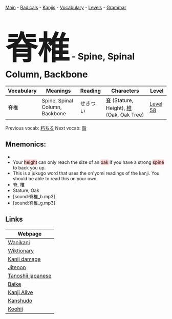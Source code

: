 <style> bigfont {font-size: 100px}</style>
[Main](../README.md) -
[Radicals](../radicals.md) -
[Kanjis](../kanjis.md) -
[Vocabulary](../vocabulary.md) -
[Levels](../levels.md) -
[Grammar](../grammar.md)
# <bigfont> 脊椎</bigfont> - Spine, Spinal Column, Backbone 

| Vocabulary | Meanings | Reading | Characters | Level |
| --- | --- | --- | --- | --- |
| 脊椎 | Spine, Spinal Column, Backbone | せきつい |  [脊](../kanjis/脊.md) (Stature, Height), [椎](../kanjis/椎.md) (Oak, Oak Tree) | [Level 58](../levels/wk_level58.md) |

Previous vocab: [朽ちる](朽ちる.md) Next vocab: [殻](殻.md) 

## Mnemonics:

* 
* Your <span style="background-color:#ffcccb"> height</span> can only reach the size of an <span style="background-color:#ffcccb"> oak</span> if you have a strong <span style="background-color:#ffcccb"> spine</span> to back you up.
* This is a jukugo word that uses the on'yomi readings of the kanji. You should be able to read this on your own.
* 脊, 椎
* Stature, Oak
* [sound:脊椎_b.mp3]
* [sound:脊椎_g.mp3]


## Links 

| Webpage |
| --- |
| [Wanikani          ](https://www.wanikani.com/kanji/脊椎) |
| [Wiktionary        ](https://en.wiktionary.org/wiki/脊椎) |
| [Kanji damage      ](http://www.kanjidamage.com/kanji/search?utf8=✓&q=脊椎) |
| [Jitenon           ](https://jitenon.com/kanji/脊椎) |
| [Tanoshii japanese ](https://www.tanoshiijapanese.com/dictionary/kanji.cfm?k=脊椎) |
| [Baike             ](https://baike.baidu.com/item/脊椎) |
| [Kanji Alive       ](https://app.kanjialive.com/脊椎) |
| [Kanshudo          ](https://www.kanshudo.com/searchmn?q=脊椎) |
| [Koohii            ](https://kanji.koohii.com/study/kanji/脊椎) |
